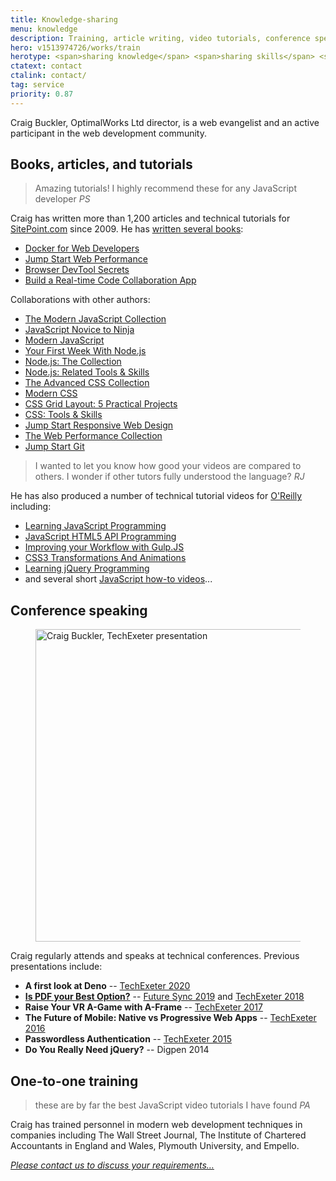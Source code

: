 ```yaml
---
title: Knowledge-sharing
menu: knowledge
description: Training, article writing, video tutorials, conference speaking, and knowledge-sharing throughout the IT industry.
hero: v1513974726/works/train
herotype: <span>sharing knowledge</span> <span>sharing skills</span> <span>sharing experience</span>
ctatext: contact
ctalink: contact/
tag: service
priority: 0.87
---
```


Craig Buckler, OptimalWorks Ltd director, is a web evangelist and an active participant in the web development community.


## Books, articles, and tutorials

> Amazing tutorials! I highly recommend these for any JavaScript developer
<cite>PS</cite>

Craig has written more than 1,200 articles and technical tutorials for [SitePoint.com](https://www.sitepoint.com/author/craig-buckler/?aref=cbuckler) since 2009. He has [written several books](https://www.amazon.co.uk/shop/craigbuckler):

* [Docker for Web Developers](https://dockerwebdev.com/)
* [Jump Start Web Performance](https://www.amazon.co.uk/exec/obidos/ASIN/B084SPDY3C/craigbucklerc-21)
* [Browser DevTool Secrets](https://www.sitepoint.com/premium/books/browser-devtool-secrets)
* [Build a Real-time Code Collaboration App](https://www.sitepoint.com/premium/books/build-a-real-time-code-collaboration-app/)

<div data-revealer="up" data-youtube="Z3l8Iec4dBk"></div>


Collaborations with other authors:

* [The Modern JavaScript Collection](https://www.amazon.co.uk/exec/obidos/ASIN/B07DHYM4ZW/craigbucklerc-21)
* [JavaScript Novice to Ninja](https://www.amazon.co.uk/exec/obidos/ASIN/B00TJ6UYSE/craigbucklerc-21)
* [Modern JavaScript](https://www.amazon.co.uk/exec/obidos/ASIN/B074WF1FTR/craigbucklerc-21)
* [Your First Week With Node.js](https://www.amazon.co.uk/exec/obidos/ASIN/B087QRS8QK/craigbucklerc-21)
* [Node.js: The Collection](https://www.amazon.co.uk/exec/obidos/ASIN/B07L1CG999/craigbucklerc-21)
* [Node.js: Related Tools &amp; Skills](https://www.amazon.co.uk/exec/obidos/ASIN/B07L1DCDGH/craigbucklerc-21)
* [The Advanced CSS Collection](https://www.amazon.co.uk/exec/obidos/ASIN/B07K1LJRZZ/craigbucklerc-21)
* [Modern CSS](https://www.amazon.co.uk/exec/obidos/ASIN/B07JXXSVKL/craigbucklerc-21)
* [CSS Grid Layout: 5 Practical Projects](https://www.amazon.co.uk/exec/obidos/ASIN/B07JNHZCTV/craigbucklerc-21)
* [CSS: Tools &amp; Skills](https://www.amazon.co.uk/exec/obidos/ASIN/B07JPG46PN/craigbucklerc-21)
* [Jump Start Responsive Web Design](https://www.amazon.co.uk/exec/obidos/ASIN/B072HM7KJ7/craigbucklerc-21)
* [The Web Performance Collection](https://www.amazon.co.uk/exec/obidos/ASIN/B07H52FX5D/craigbucklerc-21)
* [Jump Start Git](https://www.amazon.co.uk/exec/obidos/ASIN/1925836347/craigbucklerc-21)


> I wanted to let you know how good your videos are compared to others. I wonder if other tutors fully understood the language?
<cite>RJ</cite>

He has also produced a number of technical tutorial videos for [O'Reilly](http://www.oreilly.com/pub/au/6665) including:

* [Learning JavaScript Programming](http://shop.oreilly.com/product/110000242.do)
* [JavaScript HTML5 API Programming](http://shop.oreilly.com/product/0636920038559.do)
* [Improving your Workflow with Gulp.JS](http://shop.oreilly.com/product/0636920038948.do)
* [CSS3 Transformations And Animations](http://shop.oreilly.com/product/110000261.do)
* [Learning jQuery Programming](http://shop.oreilly.com/product/110000326.do)
* and several short [JavaScript how-to videos](https://ssearch.oreilly.com/?i=1;q=Craig+Buckler;q1=Articles~2FBlogs;x1=t1&act=fc_contenttype_Articles/Blogs)...


## Conference speaking

<figure data-revealer="right" data-href="[imagecdn]f_auto/v1536852175/works/content/craig-presentation" class="progressive replace inline">
  <img src="[imagecdn]f_auto,c_scale,w_50/v1536852175/works/content/craig-presentation" width="500" height="500" alt="Craig Buckler, TechExeter presentation" class="preview" />
</figure>

Craig regularly attends and speaks at technical conferences. Previous presentations include:

* **A first look at Deno** -- [TechExeter 2020](https://conference.techexeter.uk/)
* [**Is PDF your Best Option?**](https://www.youtube.com/watch?v=nF8j5Oxy_ho) -- [Future Sync 2019](https://futuresync.co.uk/) and [TechExeter 2018](http://conference.techexeter.uk)
* **Raise Your VR A-Game with A-Frame** -- [TechExeter 2017](http://conference.techexeter.uk)
* **The Future of Mobile: Native vs Progressive Web Apps** -- [TechExeter 2016](http://conference.techexeter.uk)
* **Passwordless Authentication** -- [TechExeter 2015](https://techexeter.uk/)
* **Do You Really Need jQuery?** -- Digpen 2014


## One-to-one training

> these are by far the best JavaScript video tutorials I have found
<cite>PA</cite>

Craig has trained personnel in modern web development techniques in companies including The Wall Street Journal, The Institute of Chartered Accountants in England and Wales, Plymouth University, and Empello.

[*Please contact us to discuss your requirements&hellip;*]([root]contact/)
